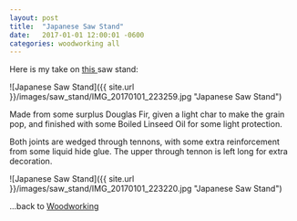 ```yaml
---
layout: post
title:  "Japanese Saw Stand"
date:   2017-01-01 12:00:01 -0600
categories: woodworking all
---
```



Here is my take on [this ](http://samuraicarpenter.com/gyokucho-japanese-saw-stand/) saw stand:

![Japanese Saw Stand]({{ site.url }}/images/saw_stand/IMG_20170101_223259.jpg "Japanese Saw Stand")

Made from some surplus Douglas Fir, given a light char to make the grain pop, and finished with some Boiled Linseed Oil for some light protection.

Both joints are wedged through tennons, with some extra reinforcement from some liquid hide glue. The upper through tennon is left long for extra decoration.

![Japanese Saw Stand]({{ site.url }}/images/saw_stand/IMG_20170101_223220.jpg "Japanese Saw Stand")


...back to [Woodworking](/woodworking/)

